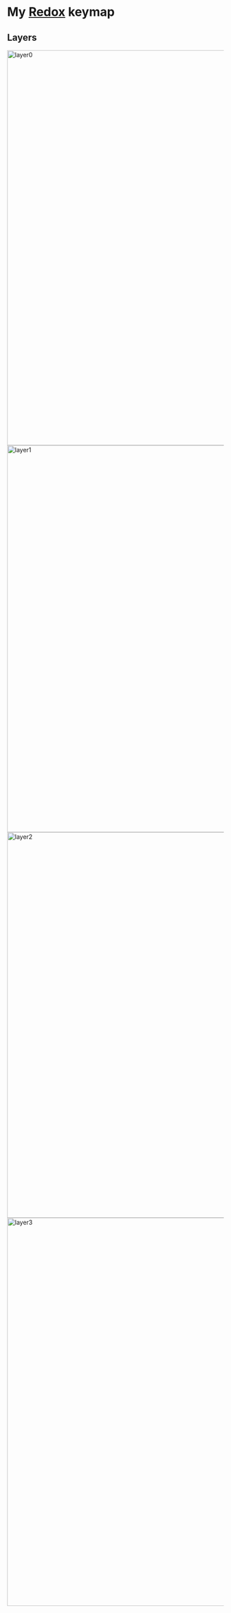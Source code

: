 # My [Redox](https://github.com/mattdibi/redox-keyboard) keymap

## Layers
<img width="917" alt="layer0" src="https://github.com/md5orsha256/redox-keymap/assets/17884471/db56970a-8f91-4e71-9652-b7a668c1a8b7">
<img width="898" alt="layer1" src="https://github.com/md5orsha256/redox-keymap/assets/17884471/6a793890-5f9c-4a6c-9f6c-f890338492ef">
<img width="895" alt="layer2" src="https://github.com/md5orsha256/redox-keymap/assets/17884471/95243948-ee2e-48b4-920e-1227d92c11b1">
<img width="901" alt="layer3" src="https://github.com/md5orsha256/redox-keymap/assets/17884471/bb7690a6-acad-4312-a569-dcc9a160b259">

